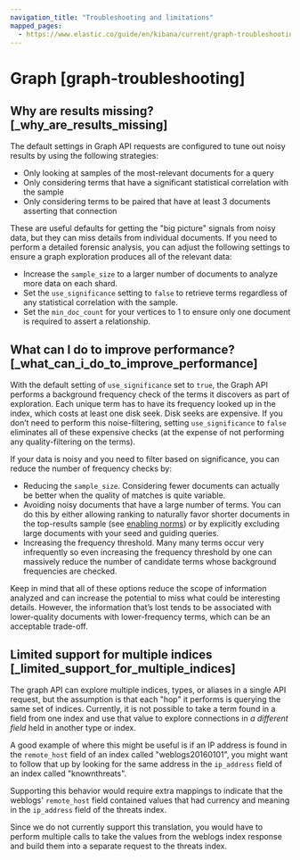 ```yaml
---
navigation_title: "Troubleshooting and limitations"
mapped_pages:
  - https://www.elastic.co/guide/en/kibana/current/graph-troubleshooting.html
---
```




# Graph [graph-troubleshooting]



## Why are results missing? [_why_are_results_missing] 

The default settings in Graph API requests are configured to tune out noisy results by using the following strategies:

* Only looking at samples of the most-relevant documents for a query
* Only considering terms that have a significant statistical correlation with the sample
* Only considering terms to be paired that have at least 3 documents asserting that connection

These are useful defaults for getting the "big picture" signals from noisy data, but they can miss details from individual documents. If you need to perform a detailed forensic analysis, you can adjust the following settings to ensure a graph exploration produces all of the relevant data:

* Increase the `sample_size` to a larger number of documents to analyze more data on each shard.
* Set the `use_significance` setting to `false` to retrieve terms regardless of any statistical correlation with the sample.
* Set the `min_doc_count` for your vertices to 1 to ensure only one document is required to assert a relationship.


## What can I do to improve performance? [_what_can_i_do_to_improve_performance] 

With the default setting of `use_significance` set to `true`, the Graph API performs a background frequency check of the terms it discovers as part of exploration. Each unique term has to have its frequency looked up in the index, which costs at least one disk seek. Disk seeks are expensive. If you don’t need to perform this noise-filtering, setting `use_significance` to `false` eliminates all of these expensive checks (at the expense of not performing any quality-filtering on the terms).

If your data is noisy and you need to filter based on significance, you can reduce the number of frequency checks by:

* Reducing the `sample_size`. Considering fewer documents can actually be better when the quality of matches is quite variable.
* Avoiding noisy documents that have a large number of terms. You can do this by either allowing ranking to naturally favor shorter documents in the top-results sample (see [enabling norms](asciidocalypse://docs/elasticsearch/docs/reference/elasticsearch/mapping-reference/norms.md)) or by explicitly excluding large documents with your seed and guiding queries.
* Increasing the frequency threshold. Many many terms occur very infrequently so even increasing the frequency threshold by one can massively reduce the number of candidate terms whose background frequencies are checked.

Keep in mind that all of these options reduce the scope of information analyzed and can increase the potential to miss what could be interesting details. However, the information that’s lost tends to be associated with lower-quality documents with lower-frequency terms, which can be an acceptable trade-off.


## Limited support for multiple indices [_limited_support_for_multiple_indices] 

The graph API can explore multiple indices, types, or aliases in a single API request, but the assumption is that each "hop" it performs is querying the same set of indices. Currently, it is not possible to take a term found in a field from one index and use that value to explore connections in *a different field* held in another type or index.

A good example of where this might be useful is if an IP address is found in the `remote_host` field of an index called "weblogs20160101", you might want to follow that up by looking for the same address in the `ip_address` field of an index called "knownthreats".

Supporting this behavior would require extra mappings to indicate that the weblogs' `remote_host` field contained values that had currency and meaning in the `ip_address` field of the threats index.

Since we do not currently support this translation, you would have to perform multiple calls to take the values from the weblogs index response and build them into a separate request to the threats index.

